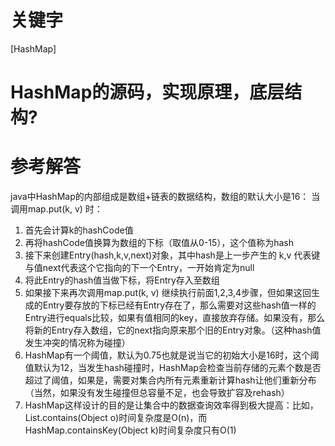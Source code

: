 # 关键字

[HashMap]

# HashMap的源码，实现原理，底层结构?

# 参考解答


java中HashMap的内部组成是数组+链表的数据结构，数组的默认大小是16：
当调用map.put(k, v) 时：
1. 首先会计算k的hashCode值
2. 再将hashCode值换算为数组的下标（取值从0-15），这个值称为hash
3. 接下来创建Entry(hash,k,v,next)对象，其中hash是上一步产生的
k,v 代表键与值next代表这个它指向的下一个Entry，一开始肯定为null
4. 将此Entry的hash值当做下标，将Entry存入至数组
5. 如果接下来再次调用map.put(k, v) 继续执行前面1,2,3,4步骤，但如果这回生成的Entry要存放的下标已经有Entry存在了，那么需要对这些hash值一样的Entry进行equals比较，如果有值相同的key，直接放弃存储。如果没有，那么将新的Entry存入数组，它的next指向原来那个旧的Entry对象。（这种hash值发生冲突的情况称为碰撞）
6. HashMap有一个阈值，默认为0.75也就是说当它的初始大小是16时，这个阈值默认为12，当发生hash碰撞时，HashMap会检查当前存储的元素个数是否超过了阈值，如果是，需要对集合内所有元素重新计算hash让他们重新分布（当然，如果没有发生碰撞但总容量不足，也会导致扩容及rehash）
7. HashMap这样设计的目的是让集合中的数据查询效率得到极大提高：比如，List.contains(Object o)时间复杂度是O(n)，而HashMap.containsKey(Object k)时间复杂度只有O(1)

